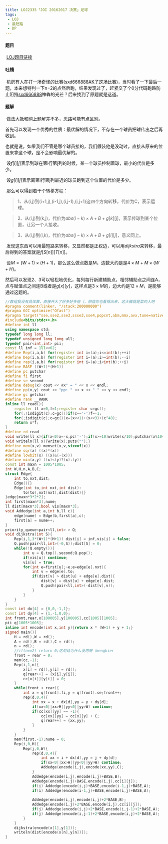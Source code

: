 ```yaml
---
title: LOJ2335「JOI 20162017 决赛」足球
tags:
 - LOJ
 - 最短路
 - DP
---
```




#### 题目

​	[LOJ题目链接](https://loj.ac/problem/2335)

#### 吐槽

​	机房有人在打一场奇怪的比赛([sxd666888AK了这场比赛](https://www.luogu.org/contest/show?tid=8010))，当时看了一下最后一题，本来想特判一下n=2的点然后跑，结果发现过了，赶紧交了个0分代码跑路防止阻挡[sxd666888](https://www.luogu.org/space/show?uid=84156)神犇的光芒？后来找到了原题就是这道。

<!--more-->

#### 题解

​	做法大抵和网上题解差不多，思路可能有点区别。

​	首先可以发现一个优秀的性质：最优解的情况下，不存在一个球员把球传出之后再收到。

​	也就是说，如果我们不管是哪个球员接的，我们假装他是没动过，直接从原来的位置来拿这个球，是不会影响最优解的。

​	设$f[i][j]$表示到球在第i行第j列的时候，某一个球员控制着球，最小的代价是多少。

​	设$g[i][j]$表示离第i行第j列最近的球员跑到这个位置的代价是多少。

​	那么可以得到若干个转移方程：

> 1、从(i,j)到(i+1,j),(i-1,j),(i,j-1),(i,j+1)这四个方向转移，代价为C，表示运球。

> 2、从(i,j)到(k,j)，代价为$abs(i-k) \times A + B + g[k][j]$，表示传球到某个位置，让另一个人接收。

> 3、从(i,j)到(i,k)，代价为$abs(j-k) \times A + B + g[i][j]$，意义同上。

​	发现这东西可以用最短路来转移，又显然都是正权边，可以用$dijkstra$来转移，最后得到的答案就是$f[S[n]][T[n]]$。

​	设$M = (W+1) \times (H+1)$，那么这么做点数是M，边数大约是是$4 \times M + M \times (W+H)$。

​	然后可以发现2、3可以轻松地优化，每列每行新建辅助点，相邻辅助点之间连A，点与赋值点之间连B或者是$g[x][y]$，这样点是$3 \times M$的，边大约是$12 \times M$，是能够通过这题的。



```C++
//数组我没有具体算，直接开大了好多好多倍（，相信你也看得出来，这大概就是菜的人吧
#pragma comment(linker, "/stack:200000000")
#pragma GCC optimize("Ofast")
#pragma target("sse,sse2,sse3,ssse3,sse4,popcnt,abm,mmx,avx,tune=native")
#include<bits/stdc++.h>
#define int ll
using namespace std;
typedef long long ll;
typedef unsigned long long ull;
typedef pair<int,int> pii;
const ll inf = 1ll<<62;
#define Rep(i,a,b) for(register int i=(a);i<=int(b);++i)
#define Dep(i,a,b) for(register int i=(a);i>=int(b);--i)
#define rep(i,a,b) for(register int i=(a);i<int(b);++i)
#define BASE ((W+1)*(H+1))
#define pc putchar
#define fi first
#define se second
#define debug(x) cout << #x" = " << x << endl;
#define pp(x,y) cout << "pp: " << x << " " << y << endl;
#define gc getchar
#define rank __RANK
inline ll read(){
    register ll x=0,f=1;register char c=gc();
    for(;!isdigit(c);c=gc())if(c=='-')f=-1;
    for(;isdigit(c);c=gc())x=(x<<1)+(x<<3)+(c^48);
    return x*f;
}
#define rd read
void write(ll x){if(x<0)x=-x,pc('-');if(x>=10)write(x/10);putchar(x%10+'0');}
void writeln(ll x){write(x);puts("");}
#define mem(x,v) memset(x,v,sizeof(x))
#define sqr(x) ((x)*(x)) 
#define lowbit(x) ((x)&(-(x)))
#define min(x,y) ((x)<(y)?(x):(y))
const int maxn = 1005*1005;
int W,H,n,A,B,C; 
struct Edge{
    int to,nxt,dist;
    Edge(){}
    Edge(int to,int nxt,int dist):
        to(to),nxt(nxt),dist(dist){}
}edge[maxn*3*2*2];
int first[maxn*3],nume;
ll dist[maxn*3];bool vis[maxn*3];
void Addedge(int a,int b,ll c){
    edge[nume] = Edge(b,first[a],c);
    first[a] = nume++;
}
priority_queue<pair<ll,int> > Q;
void dijkstra(int S){ 
    Rep(i,1,3*(W+1)*(H+1)) dist[i] = inf,vis[i] = false;
    Q.push(pair<ll,int>(-0,S));dist[S] = 0;
    while(!Q.empty()){
        int u = Q.top().second;Q.pop();
        if(vis[u]) continue;
        vis[u] = true;
        for(int e=first[u];~e;e=edge[e].nxt){
            int v = edge[e].to;
            if(dist[v] > dist[u] + edge[e].dist){
                dist[v] = dist[u] + edge[e].dist;
                Q.push(pair<ll,int>(-dist[v],v));
            }
        }
    }
}
const int dx[4] = {0,0,-1,1};
const int dy[4] = {1,-1,0,0};
int front,rear,x[100005],y[100005],cc[1005][1005];
pii q[1005*1005];
inline int encode(int x,int y){return x * (W+1) + y + 1;}
signed main(){
    H = rd(),W = rd();
    A = rd(),B = rd(),C = rd();
    n = rd();
	//if(n==2) return 0;这句话为什么没用呀（mengbier
    front = rear = 0;
    mem(cc,-1);
    Rep(i,1,n){
        x[i] = rd(),y[i] = rd();
        q[rear++] = {x[i],y[i]};
        cc[x[i]][y[i]] = 0;
    }
    while(front < rear){
        int x = q[front].fi,y = q[front].se;front++;
        rep(d,0,4){
            int xx = x + dx[d],yy = y + dy[d];
            if(xx<0||xx>H||yy<0||yy>W) continue;
            if(cc[xx][yy] == -1){
                cc[xx][yy] = cc[x][y] + C;
                q[rear++] = {xx,yy};
            }
        }
    }
    mem(first,-1);nume = 0;
    Rep(i,0,H){
        Rep(j,0,W){
            rep(d,0,4){
                int xx = i + dx[d],yy = j + dy[d];
                if(xx<0||xx>H||yy<0||yy>W) continue;
                Addedge(encode(i,j),encode(xx,yy),C);
            }
            Addedge(encode(i,j),encode(i,j)+BASE,B);
            Addedge(encode(i,j)+BASE,encode(i,j),cc[i][j]);
            if(i) Addedge(encode(i,j)+BASE,encode(i-1,j)+BASE,A);
            if(i) Addedge(encode(i-1,j)+BASE,encode(i,j)+BASE,A);
            
            Addedge(encode(i,j),encode(i,j)+2*BASE,B);
            Addedge(encode(i,j)+2*BASE,encode(i,j),cc[i][j]);
            if(j) Addedge(encode(i,j)+2*BASE,encode(i,j-1)+2*BASE,A);
            if(j) Addedge(encode(i,j-1)+2*BASE,encode(i,j)+2*BASE,A);
        }
    }
    dijkstra(encode(x[1],y[1]));
    writeln(dist[encode(x[n],y[n])]);
} 
```





